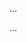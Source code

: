 ...
<script>
  var detailJson = {
    "vipLevel": 0,
    "isLogin": "0",
    "avatarUrl": "",
    "nickname": "",
    "userId": 0,
    "validNum": 0,
    "headInfo": {
      "id": 13000,
      "clientType": 0,
      "headText": "双十一期间订单激增，下单后1-4天发货。",
      "headUrl": "",
      "textColor": "#666",
      "backColor": "#000",
      "startTime": 1541692800000,
      "endTime": 1542124800000,
      "status": 1,
      "db_create_time": 1541756915000,
      "db_update_time": 1541756915000
    },
    "currentTime": 1576823060293,
    "footbanners": [],
    "tabs": {
      "code": 200,
      "data": [{
        "id": 5002,
        "firstCategoryId": 1005001,
        "specialTopicId": 55001,
        "specialTopicName": "热销爆品",
        "categoryType": 0,
        "resourceLinked": "/store/api/special/getdetail?specialTopicId=55001",
        "webPic": "http://p3.music.126.net/UKhDHWnEMmoOo27PQmDPbA==/19117208672446378.jpg",
        "mobilePic": "http://p3.music.126.net/lBvWC8FTxsYq9Vj5Ru_kzw==/19163388160857907.jpg",
        "products": null,
        "db_update_time": 1576823060305
      }, {
        "id": 5003,
        "firstCategoryId": 1008002,
        "specialTopicId": 22002,
        "specialTopicName": "IP周边",
        "categoryType": 1,
        "resourceLinked": "/store/api/product/search?category_1=1008002",
        "webPic": "http://p4.music.126.net/tKMAm5OvR-2lAj7dnEOhsg==/18623527952924939.jpg",
        "mobilePic": "http://p3.music.126.net/BvzBzi0UYDMh-R83cLESHg==/3413983646794081.jpg",
        "products": null,
        "db_update_time": 1576823060305
      }, {
        "id": 5001,
        "firstCategoryId": 101000,
        "specialTopicId": 0,
        "specialTopicName": "数码影音",
        "categoryType": 1,
        "resourceLinked": "/store/api/product/search?category_1=101000",
        "webPic": "http://p3.music.126.net/PzH4QQKE5R97J9f2V-SvqQ==/18585045045959929.jpg",
        "mobilePic": "http://p3.music.126.net/LykVyyddWLN9HRxg8Tx5HA==/18580646999405337.jpg",
        "products": null,
        "db_update_time": 1576823060306
      }]
    },
    "subjs": {
      "code": 200,
      "data": [{
        "id": 15002,
        "specialTopicId": 55001,
        "templateType": 1,
        "topicResourceUrl": "/store/api/firstPage/gettopicdatail?topicId=55001",
        "titleContent": null,
        "webPic": "http://p4.music.126.net/kQqf40w-NFhLXIksQPgSwg==/109951164207184328.jpg",
        "mobilePic": null,
        "pageProductDetail": null,
        "products": null,
        "backGroudPic": null,
        "columnTitle": null,
        "subColumnTitle": null
      }, {
        "id": 15001,
        "specialTopicId": 68001,
        "templateType": 0,
        "topicResourceUrl": "https://music.163.com/m/at/5dd758f48b2d1f23dbef2455",
        "titleContent": null,
        "webPic": "http://p4.music.126.net/QtFPuBnRPFatpnGsyNJYhw==/109951163973446450.jpg",
        "mobilePic": null,
        "pageProductDetail": null,
        "products": null,
        "backGroudPic": null,
        "columnTitle": null,
        "subColumnTitle": null
      }]
    },
    "album": {
      "code": 200,
      "data": {
        "title": "Taylor Swift 新专辑火热售卖中",
        "albumIds": [81704189, 80752440],
        "urls": ["https://p1.music.126.net/D1gL45hPNWNxoq1Foanh6Q==/109951164370176967.jpg", "https://p2.music.126.net/6CB6Jsmb7k7qiJqfMY5Row==/109951164260234943.jpg"]
      }
    },
    "displayType": 0
  };
</script>
...

